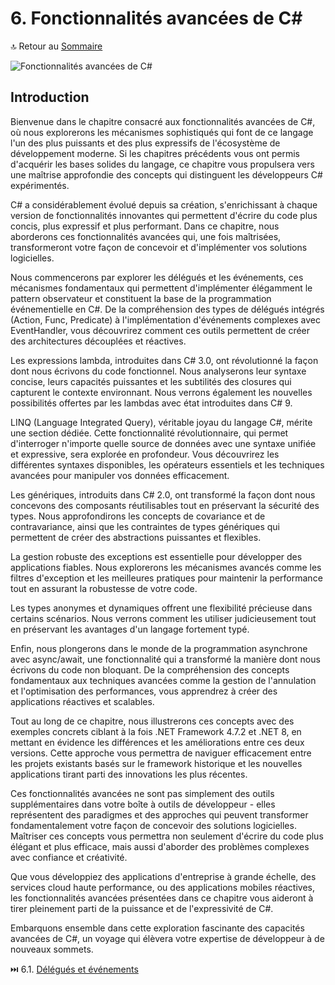 # 6. Fonctionnalités avancées de C#

🔝 Retour au [Sommaire](/SOMMAIRE.md)

![Fonctionnalités avancées de C#](https://via.placeholder.com/800x200?text=Fonctionnalit%C3%A9s+avanc%C3%A9es+de+C%23)

## Introduction

Bienvenue dans le chapitre consacré aux fonctionnalités avancées de C#, où nous explorerons les mécanismes sophistiqués qui font de ce langage l'un des plus puissants et des plus expressifs de l'écosystème de développement moderne. Si les chapitres précédents vous ont permis d'acquérir les bases solides du langage, ce chapitre vous propulsera vers une maîtrise approfondie des concepts qui distinguent les développeurs C# expérimentés.

C# a considérablement évolué depuis sa création, s'enrichissant à chaque version de fonctionnalités innovantes qui permettent d'écrire du code plus concis, plus expressif et plus performant. Dans ce chapitre, nous aborderons ces fonctionnalités avancées qui, une fois maîtrisées, transformeront votre façon de concevoir et d'implémenter vos solutions logicielles.

Nous commencerons par explorer les délégués et les événements, ces mécanismes fondamentaux qui permettent d'implémenter élégamment le pattern observateur et constituent la base de la programmation événementielle en C#. De la compréhension des types de délégués intégrés (Action, Func, Predicate) à l'implémentation d'événements complexes avec EventHandler, vous découvrirez comment ces outils permettent de créer des architectures découplées et réactives.

Les expressions lambda, introduites dans C# 3.0, ont révolutionné la façon dont nous écrivons du code fonctionnel. Nous analyserons leur syntaxe concise, leurs capacités puissantes et les subtilités des closures qui capturent le contexte environnant. Nous verrons également les nouvelles possibilités offertes par les lambdas avec état introduites dans C# 9.

LINQ (Language Integrated Query), véritable joyau du langage C#, mérite une section dédiée. Cette fonctionnalité révolutionnaire, qui permet d'interroger n'importe quelle source de données avec une syntaxe unifiée et expressive, sera explorée en profondeur. Vous découvrirez les différentes syntaxes disponibles, les opérateurs essentiels et les techniques avancées pour manipuler vos données efficacement.

Les génériques, introduits dans C# 2.0, ont transformé la façon dont nous concevons des composants réutilisables tout en préservant la sécurité des types. Nous approfondirons les concepts de covariance et de contravariance, ainsi que les contraintes de types génériques qui permettent de créer des abstractions puissantes et flexibles.

La gestion robuste des exceptions est essentielle pour développer des applications fiables. Nous explorerons les mécanismes avancés comme les filtres d'exception et les meilleures pratiques pour maintenir la performance tout en assurant la robustesse de votre code.

Les types anonymes et dynamiques offrent une flexibilité précieuse dans certains scénarios. Nous verrons comment les utiliser judicieusement tout en préservant les avantages d'un langage fortement typé.

Enfin, nous plongerons dans le monde de la programmation asynchrone avec async/await, une fonctionnalité qui a transformé la manière dont nous écrivons du code non bloquant. De la compréhension des concepts fondamentaux aux techniques avancées comme la gestion de l'annulation et l'optimisation des performances, vous apprendrez à créer des applications réactives et scalables.

Tout au long de ce chapitre, nous illustrerons ces concepts avec des exemples concrets ciblant à la fois .NET Framework 4.7.2 et .NET 8, en mettant en évidence les différences et les améliorations entre ces deux versions. Cette approche vous permettra de naviguer efficacement entre les projets existants basés sur le framework historique et les nouvelles applications tirant parti des innovations les plus récentes.

Ces fonctionnalités avancées ne sont pas simplement des outils supplémentaires dans votre boîte à outils de développeur - elles représentent des paradigmes et des approches qui peuvent transformer fondamentalement votre façon de concevoir des solutions logicielles. Maîtriser ces concepts vous permettra non seulement d'écrire du code plus élégant et plus efficace, mais aussi d'aborder des problèmes complexes avec confiance et créativité.

Que vous développiez des applications d'entreprise à grande échelle, des services cloud haute performance, ou des applications mobiles réactives, les fonctionnalités avancées présentées dans ce chapitre vous aideront à tirer pleinement parti de la puissance et de l'expressivité de C#.

Embarquons ensemble dans cette exploration fascinante des capacités avancées de C#, un voyage qui élèvera votre expertise de développeur à de nouveaux sommets.

⏭️ 6.1. [Délégués et événements](/06-fonctionnalites-avancees-de-csharp/6-1-delegues-et-evenements.md)
